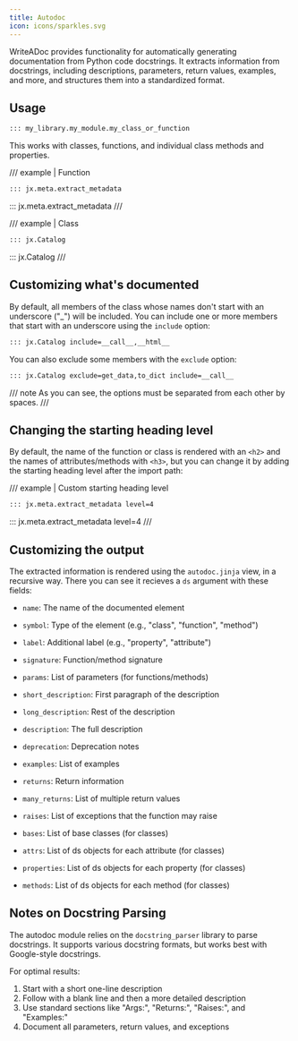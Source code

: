 ```yaml
---
title: Autodoc
icon: icons/sparkles.svg
---
```


WriteADoc provides functionality for automatically generating documentation from Python code docstrings. It extracts information from docstrings, including descriptions, parameters, return values, examples, and more, and structures them into a standardized format.

## Usage

```md
::: my_library.my_module.my_class_or_function
```

This works with classes, functions, and individual class methods and properties.

/// example | Function

```md
::: jx.meta.extract_metadata
```

::: jx.meta.extract_metadata
///

<!--  -->

/// example | Class

```md
::: jx.Catalog
```

::: jx.Catalog
///

## Customizing what's documented

By default, all members of the class whose names don't start with an underscore ("_") will be included. You can include one or more members that start with an underscore using the `include` option:

```md
::: jx.Catalog include=__call__,__html__
```

You can also exclude some members with the `exclude` option:

```md
::: jx.Catalog exclude=get_data,to_dict include=__call__
```

/// note
As you can see, the options must be separated from each other by spaces.
///

## Changing the starting heading level

By default, the name of the function or class is rendered with an `<h2>` and the names of attributes/methods with `<h3>`, but you can change it by adding the starting heading level after the import path:

/// example | Custom starting heading level

```md
::: jx.meta.extract_metadata level=4
```

::: jx.meta.extract_metadata level=4
///

## Customizing the output

The extracted information is rendered using the `autodoc.jinja` view, in a recursive way. There you can see it recieves a `ds` argument with these fields:

- `name`: The name of the documented element
- `symbol`: Type of the element (e.g., "class", "function", "method")
- `label`: Additional label (e.g., "property", "attribute")
- `signature`: Function/method signature
- `params`: List of parameters (for functions/methods)
- `short_description`: First paragraph of the description
- `long_description`: Rest of the description
- `description`: The full description
- `deprecation`: Deprecation notes
- `examples`: List of examples
- `returns`: Return information
- `many_returns`: List of multiple return values
- `raises`: List of exceptions that the function may raise
- `bases`: List of base classes (for classes)

- `attrs`: List of ds objects for each attribute (for classes)
- `properties`: List of ds objects for each  property (for classes)
- `methods`: List of ds objects for each method (for classes)


## Notes on Docstring Parsing

The autodoc module relies on the `docstring_parser` library to parse docstrings. It supports various docstring formats, but works best with Google-style docstrings.

For optimal results:

1. Start with a short one-line description
2. Follow with a blank line and then a more detailed description
3. Use standard sections like "Args:", "Returns:", "Raises:", and "Examples:"
4. Document all parameters, return values, and exceptions
